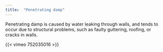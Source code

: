 ```yaml
---
title:  "Penetrating damp"
---
```


Penetrating damp is caused by water leaking through walls, and tends to occur due to structural problems, such as faulty guttering, roofing, or cracks in walls.

{{< vimeo 752035016 >}}
